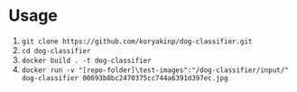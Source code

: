 # Usage

1. `git clone https://github.com/koryakinp/dog-classifier.git` 
2. `cd dog-classifier`
3. `docker build . -t dog-classifier`
4. `docker run -v "[repo-folder]\test-images":"/dog-classifier/input/" dog-classifier 00693b8bc2470375cc744a6391d397ec.jpg`
